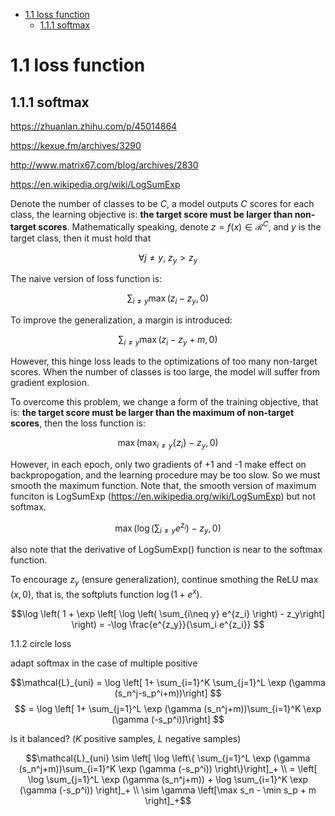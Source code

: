 
- [1.1 loss function](#11-loss-function)
	- [1.1.1 softmax](#111-softmax)
  
# 1.1 loss function

## 1.1.1 softmax

https://zhuanlan.zhihu.com/p/45014864

https://kexue.fm/archives/3290

http://www.matrix67.com/blog/archives/2830

https://en.wikipedia.org/wiki/LogSumExp

Denote the number of classes to be $C$, a model outputs $C$ scores for each class, the learning objective is: **the target score must be larger than non-target scores**. Mathematically speaking, denote $z=f(x)\in\mathcal{R}^C$, and $y$ is the target class, then it must hold that

$$\forall j\neq y, \ z_y>z_y$$

The naive version of loss function is:

$$\sum_{i\neq y} \max(z_i-z_y, 0)$$

To improve the generalization, a margin is introduced:

$$\sum_{i\neq y} \max(z_i-z_y+m, 0)$$

However, this hinge loss leads to the optimizations of too many non-target scores. When the number of classes is too large, the model will suffer from gradient explosion.

To overcome this problem, we change a form of the training objective, that is: **the target score must be larger than the maximum of non-target scores**, then the loss function is:

$$\max(\max_{i\neq y} \{z_i\}-z_y, 0)$$

However, in each epoch, only two gradients of +1 and -1 make effect on backpropogation, and the learning procedure may be too slow. So we must smooth the maximum function. Note that, the smooth version of maximum funciton is LogSumExp (https://en.wikipedia.org/wiki/LogSumExp) but not softmax.

$$\max \left(\log \left( \sum_{i\neq y} e^{z_i} \right)-z_y, 0 \right)$$

also note that the derivative of LogSumExp() function is near to the softmax function.

To encourage $z_y$ (ensure generalization), continue smothing the ReLU $\max(x,0)$, that is, the softpluts function $\log(1+e^x)$.

$$\log \left( 1 + \exp \left[ \log \left( \sum_{i\neq y} e^{z_i} \right) - z_y\right] \right) = -\log \frac{e^{z_y}}{\sum_i e^{z_i}} $$

1.1.2 circle loss

adapt softmax in the case of multiple positive

$$\mathcal{L}_{uni} = \log \left[ 1+ \sum_{i=1}^K \sum_{j=1}^L \exp (\gamma (s_n^j-s_p^i+m))\right] $$
$$ = \log \left[ 1+ \sum_{j=1}^L \exp (\gamma (s_n^j+m))\sum_{i=1}^K \exp (\gamma (-s_p^i))\right] $$

Is it balanced? ($K$ positive samples, $L$ negative samples)

$$\mathcal{L}_{uni} \sim \left[ \log \left\{ \sum_{j=1}^L \exp (\gamma (s_n^j+m))\sum_{i=1}^K \exp (\gamma (-s_p^i))  \right\}\right]_+ \\
= \left[ \log \sum_{j=1}^L \exp (\gamma (s_n^j+m)) +  \log \sum_{i=1}^K \exp (\gamma (-s_p^i))  \right]_+ \\
\sim \gamma  \left[\max s_n  - \min s_p + m \right]_+$$

